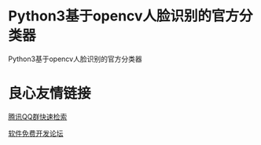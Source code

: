 # Python3基于opencv人脸识别的官方分类器
Python3基于opencv人脸识别的官方分类器

 # 良心友情链接

[腾讯QQ群快速检索](http://u.720life.cn/s/8cf73f7c)

[软件免费开发论坛](http://u.720life.cn/s/bbb01dc0)